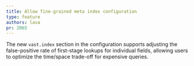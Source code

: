 ```yaml
---
title: Allow fine-grained meta index configuration
type: feature
authors: lava
pr: 2065
---
```


The new `vast.index` section in the configuration supports adjusting the
false-positive rate of first-stage lookups for individual fields, allowing
users to optimize the time/space trade-off for expensive queries.
